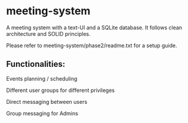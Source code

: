 meeting-system
======
A meeting system with a text-UI and a SQLite database. It follows clean architecture and SOLID principles.

Please refer to meeting-system/phase2/readme.txt for a setup guide.


## Functionalities:

Events planning / scheduling

Different user groups for different privileges

Direct messaging between users

Group messaging for Admins

